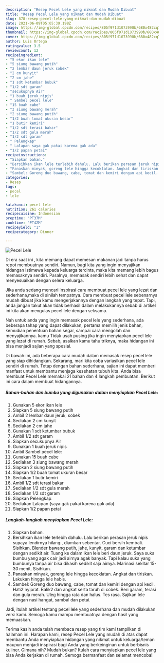 ```yaml
---
description: "Resep Pecel Lele yang nikmat dan Mudah Dibuat"
title: "Resep Pecel Lele yang nikmat dan Mudah Dibuat"
slug: 878-resep-pecel-lele-yang-nikmat-dan-mudah-dibuat
date: 2021-06-09T05:05:30.198Z
image: https://img-global.cpcdn.com/recipes/805f971d1073990b/680x482cq70/pecel-lele-foto-resep-utama.jpg
thumbnail: https://img-global.cpcdn.com/recipes/805f971d1073990b/680x482cq70/pecel-lele-foto-resep-utama.jpg
cover: https://img-global.cpcdn.com/recipes/805f971d1073990b/680x482cq70/pecel-lele-foto-resep-utama.jpg
author: Luis Ortega
ratingvalue: 3.5
reviewcount: 12
recipeingredient:
- "5 ekor ikan lele"
- "5 siung bawang putih"
- "2 lembar daun jeruk sobek"
- "2 cm kunyit"
- "2 cm jahe"
- "1 sdt ketumbar bubuk"
- "1/2 sdt garam"
- "secukupnya Air"
- "1 buah jeruk nipis"
- " Sambel pecel lele"
- "15 buah cabe"
- "3 siung bawang merah"
- "2 siung bawang putih"
- "1/2 buah tomat ukuran besar"
- "1 butir kemiri"
- "1/2 sdt terasi bakar"
- "1/2 sdt gula merah"
- "1/2 sdt garam"
- " Pelengkap"
- " Lalapan saya gak pakai karena gak ada"
- "1/2 papan petai"
recipeinstructions:
- "Siapkan bahan."
- "Bersihkan ikan lele terlebih dahulu. Lalu berikan perasan jeruk nipis supaya lendirnya hilang., diamkan sebentar. Cuci bersih kembali. Sisihkan. Blender bawang putih, jahe, kunyit, garam dan ketumbar dengan sedikit air. Tuang ke dalam ikan lele beri daun jeruk. Saya suka bumbu yang agak cair jadi airnya agak banyak. Tapi kalau suka yang bumbunya tanpa air bisa dikasih sedikit saja airnya. Marinasi sekitar 15-30 menit. Sisihkan."
- "Panaskan minyak, goreng lele hingga kecoklatan. Angkat dan tiriskan. Lakukan hingga lele habis."
- "Sambel: Goreng duo bawang, cabe, tomat dan kemiri dengan api kecil. Hati2 nyiprat. Balik2 dan angkat serta taruh di cobek. Beri garam, terasi dan gula merah. Uleg hingga rata dan halus. Tes rasa. Sajikan lele dengan nasi hangat, sambal dan petai."
categories:
- Resep
tags:
- pecel
- lele

katakunci: pecel lele 
nutrition: 261 calories
recipecuisine: Indonesian
preptime: "PT37M"
cooktime: "PT42M"
recipeyield: "1"
recipecategory: Dinner

---
```



![Pecel Lele](https://img-global.cpcdn.com/recipes/805f971d1073990b/680x482cq70/pecel-lele-foto-resep-utama.jpg)

Di era  saat ini , kita memang dapat memesan makanan jadi tanpa harus repot membuatnya sendiri. Namun, bagi kita yang ingin menyajikan hidangan istimewa kepada keluarga tercinta, maka kita memang lebih bagus memasaknya sendiri. Pasalnya, memasak sendiri lebih sehat dan dapat menyesuaikan dengan selera keluarga.

Jika anda sedang mencari inspirasi cara membuat pecel lele yang lezat dan sederhana,maka di sinilah tempatnya. Cara membuat pecel lele  sebenarnya mudah dibuat jika kamu mengerjakannya dengan langkah yang tepat. Tapi, anda jangan takut akan tidak berhasil dalam melakukannya 
sebab di artikel ini kita akan mengulas pecel lele dengan seksama.  



Nah untuk anda yang ingin memasak pecel lele yang sederhana, ada beberapa tahap yang dapat dilakukan, pertama memilih jenis bahan, kemudian penentuan bahan segar, sampai cara mengolah dan menyajikannya. kamu Tidak usah pusing jika ingin menyiapkan pecel lele yang lezat di rumah. Sebab, asalkan kamu  tahu triknya, maka hidangan ini bisa menjadi sajian yang spesial.

Di bawah ini, ada beberapa cara mudah dalam memasak resep pecel lele yang siap dihidangkan. Sekarang, mari kita coba variasikan pecel lele sendiri di rumah. Tetap dengan bahan sederhana, sajian ini dapat memberi manfaat untuk membantu menjaga kesehatan tubuh kita. Anda bisa membuat Pecel Lele memakai 21 bahan dan 4 langkah pembuatan. Berikut ini cara dalam membuat hidangannya.

<!--inarticleads1-->

##### Bahan-bahan dan bumbu yang digunakan dalam menyiapkan Pecel Lele:

1. Gunakan 5 ekor ikan lele
1. Siapkan 5 siung bawang putih
1. Ambil 2 lembar daun jeruk, sobek
1. Sediakan 2 cm kunyit
1. Sediakan 2 cm jahe
1. Gunakan 1 sdt ketumbar bubuk
1. Ambil 1/2 sdt garam
1. Siapkan secukupnya Air
1. Gunakan 1 buah jeruk nipis
1. Ambil  Sambel pecel lele:
1. Gunakan 15 buah cabe
1. Sediakan 3 siung bawang merah
1. Siapkan 2 siung bawang putih
1. Siapkan 1/2 buah tomat ukuran besar
1. Sediakan 1 butir kemiri
1. Ambil 1/2 sdt terasi bakar
1. Sediakan 1/2 sdt gula merah
1. Sediakan 1/2 sdt garam
1. Siapkan  Pelengkap:
1. Sediakan  Lalapan (saya gak pakai karena gak ada)
1. Siapkan 1/2 papan petai




<!--inarticleads2-->

##### Langkah-langkah menyiapkan Pecel Lele:

1. Siapkan bahan.
1. Bersihkan ikan lele terlebih dahulu. Lalu berikan perasan jeruk nipis supaya lendirnya hilang., diamkan sebentar. Cuci bersih kembali. Sisihkan. Blender bawang putih, jahe, kunyit, garam dan ketumbar dengan sedikit air. Tuang ke dalam ikan lele beri daun jeruk. Saya suka bumbu yang agak cair jadi airnya agak banyak. Tapi kalau suka yang bumbunya tanpa air bisa dikasih sedikit saja airnya. Marinasi sekitar 15-30 menit. Sisihkan.
1. Panaskan minyak, goreng lele hingga kecoklatan. Angkat dan tiriskan. Lakukan hingga lele habis.
1. Sambel: Goreng duo bawang, cabe, tomat dan kemiri dengan api kecil. Hati2 nyiprat. Balik2 dan angkat serta taruh di cobek. Beri garam, terasi dan gula merah. Uleg hingga rata dan halus. Tes rasa. Sajikan lele dengan nasi hangat, sambal dan petai.




Jadi, itulah artikel tentang  pecel lele  yang sederhana dan mudah dilakukan versi kami. Semoga kamu mampu membuatnya dengan hasil yang memuaskan. 

Terima kasih anda telah membaca resep yang tim kami tampilkan di halaman ini. Harapan kami, resep  Pecel Lele yang mudah di atas dapat membantu Anda menyiapkan hidangan yang nikmat untuk keluarga/teman maupun menjadi inspirasi bagi Anda yang berkeinginan untuk berbisnis kuliner. Gimana nih? Mudah bukan? Itulah cara menyiapkan pecel lele yang bisa Anda kerjakan di rumah. Semoga bermanfaat dan selamat mencoba!

